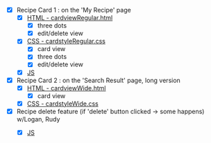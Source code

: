 
- [x] Recipe Card 1 : on the 'My Recipe' page
  - [x] [HTML - cardviewRegular.html](components/cardviewRegular.html)
    - [x] three dots
    - [x] edit/delete view
  - [x] [CSS - cardstyleRegular.css](styles/cardstyleRegular.css)
    - [x] card view 
    - [x] three dots
    - [x] edit/delete view
  - [x] [JS](scripts/deleteonclick.js)
  
- [x] Recipe Card 2 : on the 'Search Result' page, long version
  - [x] [HTML - cardviewWide.html](components/cardviewWide.html)
    - [x] card view 
  - [x] [CSS - cardstyleWide.css](styles/recipeCardStyle.css)
  
- [x] Recipe delete feature (if 'delete' button clicked -> some happens) w/Logan, Rudy
  - [x] [JS](scripts/deleteonclick.js)


